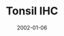 ---
title: Tonsil IHC
image: https://www.cycif.org/assets/img/du-lin-rashid-nat-protoc-2019/TONSIL_IHC.jpg
date: '2002-01-06'
minerva_link: https://www.cycif.org/data/du-lin-rashid-nat-protoc-2019/osd-TONSIL_IHC.html
info_link: /atlas-datasets/du-lin-rashid-nat-protoc-2019/
show_page_link: false
tags:
    - curated
    - HE
    - IHC
---